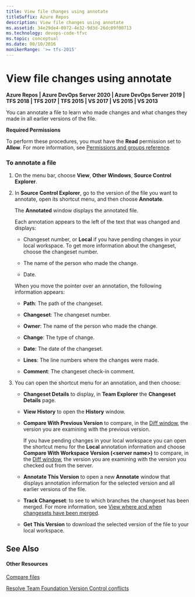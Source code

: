 ```yaml
---
title: View file changes using annotate
titleSuffix: Azure Repos
description: View file changes using annotate
ms.assetid: 34e29de4-0972-4e32-9d3d-26dc09f00713
ms.technology: devops-code-tfvc
ms.topic: conceptual
ms.date: 08/10/2016
monikerRange: '>= tfs-2015'
---
```



# View file changes using annotate

**Azure Repos | Azure DevOps Server 2020 | Azure DevOps Server 2019 | TFS 2018 | TFS 2017 | TFS 2015 | VS 2017 | VS 2015 | VS 2013**

You can annotate a file to learn who made changes and what changes they made in all earlier versions of the file.

**Required Permissions**

To perform these procedures, you must have the **Read** permission set to **Allow**. For more information, see [Permissions and groups reference](../../organizations/security/permissions.md).

### To annotate a file

1.  On the menu bar, choose **View**, **Other Windows**, **Source Control Explorer**.

2.  In **Source Control Explorer**, go to the version of the file you want to annotate, open its shortcut menu, and then choose **Annotate**.

    The **Annotated** window displays the annotated file.

    Each annotation appears to the left of the text that was changed and displays:

    -   Changeset number, or **Local** if you have pending changes in your local workspace. To get more information about the changeset, choose the changeset number.

    -   The name of the person who made the change.

    -   Date.

    When you move the pointer over an annotation, the following information appears:

    -   **Path**: The path of the changeset.

    -   **Changeset**: The changeset number.

    -   **Owner**: The name of the person who made the change.

    -   **Change**: The type of change.

    -   **Date**: The date of the changeset.

    -   **Lines**: The line numbers where the changes were made.

    -   **Comment**: The changeset check-in comment.

3.  You can open the shortcut menu for an annotation, and then choose:

    -   **Changeset Details** to display, in **Team Explorer** the **Changeset Details** page.

    -   **View History** to open the **History** window.

    -   **Compare With Previous Version** to compare, in the [Diff window](compare-files.md), the version you are examining with the previous version.

        If you have pending changes in your local workspace you can open the shortcut menu for the **Local** annotation information and choose **Compare With Workspace Version (\<server name\>)** to compare, in the [Diff window](compare-files.md), the version you are examining with the version you checked out from the server.

    -   **Annotate This Version** to open a new **Annotate** window that displays annotation information for the selected version and all earlier versions of the file.

    -   **Track Changeset**: to see to which branches the changeset has been merged. For more information, see [View where and when changesets have been merged](view-where-when-changesets-have-been-merged.md).

    -   **Get This Version** to download the selected version of the file to your local workspace.

## See Also

#### Other Resources

 [Compare files](compare-files.md) 

 [Resolve Team Foundation Version Control conflicts](resolve-team-foundation-version-control-conflicts.md) 
